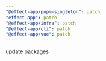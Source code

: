 ```yaml
---
"@effect-app/pnpm-singleton": patch
"effect-app": patch
"@effect-app/infra": patch
"@effect-app/cli": patch
"@effect-app/vue": patch
---
```


update packages
